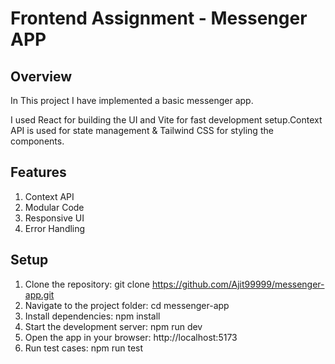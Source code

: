 # Frontend Assignment - Messenger APP
## Overview
In This project I have implemented a basic messenger app.

I used React for building the UI and Vite for fast development setup.Context API is used for state management & Tailwind CSS for styling the components.

## Features
1. Context API
2. Modular Code
3. Responsive UI
4. Error Handling

## Setup
1. Clone the repository:
   git clone https://github.com/Ajit99999/messenger-app.git
2. Navigate to the project folder:
   cd messenger-app
3. Install dependencies:
   npm install
4. Start the development server:
   npm run dev
5. Open the app in your browser:
   http://localhost:5173
6. Run test cases:
   npm run test 